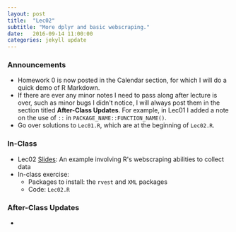 ```yaml
---
layout: post
title:  "Lec02"
subtitle: "More dplyr and basic webscraping."
date:   2016-09-14 11:00:00
categories: jekyll update
---
```



### Announcements

* Homework 0 is now posted in the Calendar section, for which I will do a quick demo
of R Markdown.
* If there are ever any minor notes I need to pass along after lecture is over, 
such as minor bugs I didn't notice, I will always post them in the section 
titled **After-Class Updates**. For example, in Lec01 I added a note on the use
of `::` in `PACKAGE_NAME::FUNCTION_NAME()`.
* Go over solutions to `Lec01.R`, which are at the beginning of `Lec02.R`.


### In-Class

* Lec02 <a href = "http://htmlpreview.github.io/?https://raw.githubusercontent.com/2016-09-Middlebury-Data-Science/Topics/master/Lec02%20More%20dplyr/Lec02.html" target = "_blank">Slides</a>:
An example involving R's webscraping abilities to collect data
* In-class exercise:
    + Packages to install: the `rvest` and `XML` packages
    + Code: `Lec02.R`


### After-Class Updates

* 
